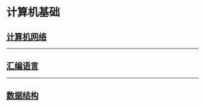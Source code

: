 # 计算机基础

## [计算机网络](ComputerNetwork/README.md)

---

## [汇编语言](AssemblyLanguage/README.md)

---

## [数据结构](DataStructure/README.md)

